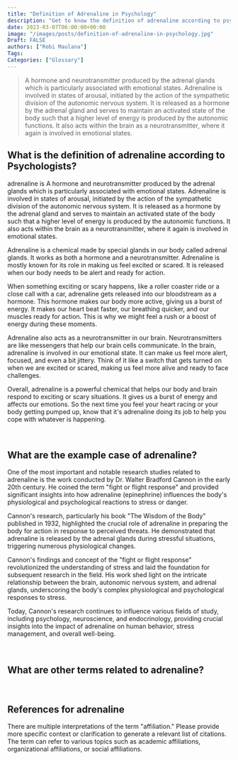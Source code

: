 ```yaml
---
title: "Definition of Adrenaline in Psychology"
description: "Get to know the definition of adrenaline according to psychologists."
date: 2023-03-07T06:00:00+00:00
image: "/images/posts/definition-of-adrenaline-in-psychology.jpg"
Draft: FALSE
authors: ["Robi Maulana"]
Tags: 
Categories: ["Glossary"]
---
```






> A hormone and neurotransmitter produced by the adrenal glands which is particularly associated with emotional states. Adrenaline is involved in states of arousal, initiated by the action of the sympathetic division of the autonomic nervous system. It is released as a hormone by the adrenal gland and serves to maintain an activated state of the body such that a higher level of energy is produced by the autonomic functions. It also acts within the brain as a neurotransmitter, where it again is involved in emotional states.

## What is the definition of adrenaline according to Psychologists?

adrenaline is A hormone and neurotransmitter produced by the adrenal glands which is particularly associated with emotional states. Adrenaline is involved in states of arousal, initiated by the action of the sympathetic division of the autonomic nervous system. It is released as a hormone by the adrenal gland and serves to maintain an activated state of the body such that a higher level of energy is produced by the autonomic functions. It also acts within the brain as a neurotransmitter, where it again is involved in emotional states.

Adrenaline is a chemical made by special glands in our body called adrenal glands. It works as both a hormone and a neurotransmitter. Adrenaline is mostly known for its role in making us feel excited or scared. It is released when our body needs to be alert and ready for action.

When something exciting or scary happens, like a roller coaster ride or a close call with a car, adrenaline gets released into our bloodstream as a hormone. This hormone makes our body more active, giving us a burst of energy. It makes our heart beat faster, our breathing quicker, and our muscles ready for action. This is why we might feel a rush or a boost of energy during these moments.

Adrenaline also acts as a neurotransmitter in our brain. Neurotransmitters are like messengers that help our brain cells communicate. In the brain, adrenaline is involved in our emotional state. It can make us feel more alert, focused, and even a bit jittery. Think of it like a switch that gets turned on when we are excited or scared, making us feel more alive and ready to face challenges.

Overall, adrenaline is a powerful chemical that helps our body and brain respond to exciting or scary situations. It gives us a burst of energy and affects our emotions. So the next time you feel your heart racing or your body getting pumped up, know that it's adrenaline doing its job to help you cope with whatever is happening.

 

## What are the example case of adrenaline?

One of the most important and notable research studies related to adrenaline is the work conducted by Dr. Walter Bradford Cannon in the early 20th century. He coined the term "fight or flight response" and provided significant insights into how adrenaline (epinephrine) influences the body's physiological and psychological reactions to stress or danger.

Cannon's research, particularly his book "The Wisdom of the Body" published in 1932, highlighted the crucial role of adrenaline in preparing the body for action in response to perceived threats. He demonstrated that adrenaline is released by the adrenal glands during stressful situations, triggering numerous physiological changes.

Cannon's findings and concept of the "fight or flight response" revolutionized the understanding of stress and laid the foundation for subsequent research in the field. His work shed light on the intricate relationship between the brain, autonomic nervous system, and adrenal glands, underscoring the body's complex physiological and psychological responses to stress.

Today, Cannon's research continues to influence various fields of study, including psychology, neuroscience, and endocrinology, providing crucial insights into the impact of adrenaline on human behavior, stress management, and overall well-being.

 

## What are other terms related to adrenaline?

 

## References for adrenaline

There are multiple interpretations of the term "affiliation." Please provide more specific context or clarification to generate a relevant list of citations. The term can refer to various topics such as academic affiliations, organizational affiliations, or social affiliations.
